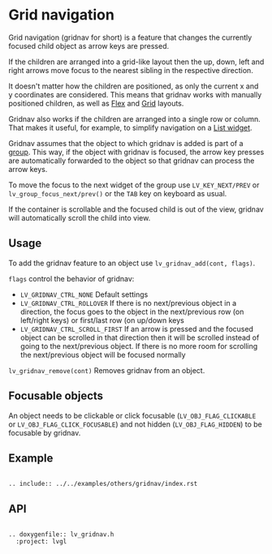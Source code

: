 # Grid navigation

Grid navigation (gridnav for short) is a feature that changes the currently focused child object as arrow keys are pressed.

If the children are arranged into a grid-like layout then the up, down, left and right arrows move focus to the nearest sibling
in the respective direction.

It doesn't matter how the children are positioned, as only the current x and y coordinates are considered.
This means that gridnav works with manually positioned children, as well as [Flex](/layouts/flex) and [Grid](/layouts/grid) layouts.

Gridnav also works if the children are arranged into a single row or column.
That makes it useful, for example, to simplify navigation on a [List widget](/widgets/extra/list).

Gridnav assumes that the object to which gridnav is added is part of a [group](/overview/indev.html#groups).
This way, if the object with gridnav is focused, the arrow key presses are automatically forwarded to the object
so that gridnav can process the arrow keys.

To move the focus to the next widget of the group use `LV_KEY_NEXT/PREV` or `lv_group_focus_next/prev()` or the `TAB` key on keyboard as usual.

If the container is scrollable and the focused child is out of the view, gridnav will automatically scroll the child into view.

## Usage

To add the gridnav feature to an object use `lv_gridnav_add(cont, flags)`.

`flags` control the behavior of gridnav:
- `LV_GRIDNAV_CTRL_NONE` Default settings
- `LV_GRIDNAV_CTRL_ROLLOVER`  If there is no next/previous object in a direction,
the focus goes to the object in the next/previous row (on left/right keys) or first/last row (on up/down keys
- `LV_GRIDNAV_CTRL_SCROLL_FIRST` If an arrow is pressed and the focused object can be scrolled in that direction
then it will be scrolled instead of going to the next/previous object.  If there is no more room for scrolling the next/previous object will be focused normally

`lv_gridnav_remove(cont)` Removes gridnav from an object.

## Focusable objects

An object needs to be clickable or click focusable (`LV_OBJ_FLAG_CLICKABLE` or `LV_OBJ_FLAG_CLICK_FOCUSABLE`)
and not hidden (`LV_OBJ_FLAG_HIDDEN`) to be focusable by gridnav.


## Example

```eval_rst

.. include:: ../../examples/others/gridnav/index.rst

```
## API


```eval_rst

.. doxygenfile:: lv_gridnav.h
  :project: lvgl

```
